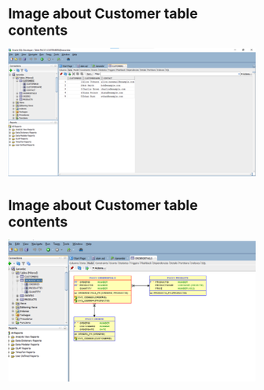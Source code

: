 # Image about Customer table contents
![Alt text of the image, OPtional](assets/images/1.png)

# Image about Customer table contents
![Alt text of the image, OPtional](assets/images/2.png)
